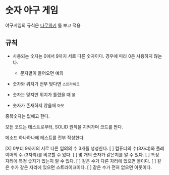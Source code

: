 # 숫자 야구 게임

야구게임의 규칙은 [나무위키](https://namu.wiki/w/%EC%88%AB%EC%9E%90%EC%95%BC%EA%B5%AC) 를 보고 적용

## 규칙

- 사용되는 숫자는 0에서 9까지 서로 다른 숫자이다. 경우에 따라 0은 사용하지 않는다.
  - 문자열이 들어오면 예외
  
- 숫자와 위치가 전부 맞다면 `스트라이크`
- 숫자는 맞지만 위치가 틀렸을 때 `볼`
- 숫자가 존재하지 않을때 `아웃`

중복숫자는 없애고 한다.

모든 코드는 테스트로부터, SOLID 원칙을 지켜가며 코드를 짠다.

메소드 하나하나에 테스트를 전부 작성한다.

[X] 0부터 9까지의 서로 다른 임의의 수 3개를 생성한다.
[ ] 컴퓨터의 수(3자리)와 플레이어의 수 (3자리)를 비교할 수 있다.
[ ] 몇 개의 숫자가 같은지를 알 수 있다.
[ ] 특정 자리에 특정 숫자가 있는지 알 수 있다.
[ ] 같은 수가 다른 자리에 있으면 볼이다.
[ ] 같은 수가 같은 자리에 있으면 스트라이크이다.
[ ] 같은 수가 전혀 없으면 아웃이다.